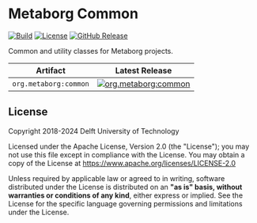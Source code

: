 # Metaborg Common
[![Build][github-build-badge]][github-build]
[![License][license-badge]][license]
[![GitHub Release][github-release-badge]][github-release]

Common and utility classes for Metaborg projects.

| Artifact                           | Latest Release                                 |
|------------------------------------|------------------------------------------------|
| `org.metaborg:common`              | [![org.metaborg:common][maven-badge]][maven]   |



## License
Copyright 2018-2024 Delft University of Technology

Licensed under the Apache License, Version 2.0 (the "License"); you may not use this file except in compliance with the License. You may obtain a copy of the License at <https://www.apache.org/licenses/LICENSE-2.0>

Unless required by applicable law or agreed to in writing, software distributed under the License is distributed on an **"as is" basis, without warranties or conditions of any kind**, either express or implied. See the License for the specific language governing permissions and limitations under the License.

[github-build-badge]: https://img.shields.io/github/actions/workflow/status/metaborg/common/build.yaml
[github-build]: https://github.com/metaborg/common/actions
[license-badge]: https://img.shields.io/github/license/metaborg/common
[license]: https://github.com/metaborg/common/blob/master/LICENSE
[github-release-badge]: https://img.shields.io/github/v/release/metaborg/common
[github-release]: https://github.com/metaborg/common/releases

[maven-badge]: https://img.shields.io/maven-metadata/v?metadataUrl=https%3A%2F%2Fartifacts.metaborg.org%2Fcontent%2Frepositories%2Freleases%2Forg%2Fmetaborg%2Fcommon%2Fmaven-metadata.xml
[maven]: https://artifacts.metaborg.org/#nexus-search;gav~org.metaborg~common~~~
